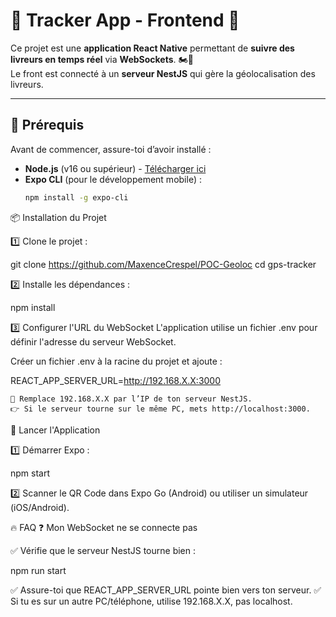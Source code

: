 # 📌 Tracker App - Frontend 🚀

Ce projet est une **application React Native** permettant de **suivre des livreurs en temps réel** via **WebSockets**. 🏍️📡  
Le front est connecté à un **serveur NestJS** qui gère la géolocalisation des livreurs.

---

## 🎯 Prérequis

Avant de commencer, assure-toi d’avoir installé :

- **Node.js** (v16 ou supérieur) - [Télécharger ici](https://nodejs.org/)
- **Expo CLI** (pour le développement mobile) :
  ```bash
  npm install -g expo-cli
📦 Installation du Projet

1️⃣ Clone le projet :

git clone https://github.com/MaxenceCrespel/POC-Geoloc
cd gps-tracker

2️⃣ Installe les dépendances :

npm install

3️⃣ Configurer l'URL du WebSocket
L'application utilise un fichier .env pour définir l'adresse du serveur WebSocket.

Créer un fichier .env à la racine du projet et ajoute :

REACT_APP_SERVER_URL=http://192.168.X.X:3000

    📌 Remplace 192.168.X.X par l’IP de ton serveur NestJS.
    👉 Si le serveur tourne sur le même PC, mets http://localhost:3000.

🚀 Lancer l'Application

1️⃣ Démarrer Expo :

npm start

2️⃣ Scanner le QR Code dans Expo Go (Android) ou utiliser un simulateur (iOS/Android).


🔥 FAQ
❓ Mon WebSocket ne se connecte pas

✅ Vérifie que le serveur NestJS tourne bien :

npm run start

✅ Assure-toi que REACT_APP_SERVER_URL pointe bien vers ton serveur.
✅ Si tu es sur un autre PC/téléphone, utilise 192.168.X.X, pas localhost.